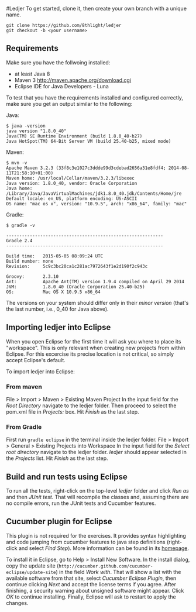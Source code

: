 #Ledjer
To get started, clone it, then create your own branch with a unique name.

```
git clone https://github.com/8thlight/ledjer
git checkout -b <your username>
```

## Requirements
Make sure you have the follwoing installed:
  * at least Java 8
  * Maven 3 http://maven.apache.org/download.cgi
  * Eclipse IDE for Java Developers - Luna

To test that you have the requirements installed and configured correctly, make sure you get an output similar to the following:

Java:
```
$ java -version
java version "1.8.0_40"
Java(TM) SE Runtime Environment (build 1.8.0_40-b27)
Java HotSpot(TM) 64-Bit Server VM (build 25.40-b25, mixed mode)
```

Maven:
```
$ mvn -v
Apache Maven 3.2.3 (33f8c3e1027c3ddde99d3cdebad2656a31e8fdf4; 2014-08-11T21:58:10+01:00)
Maven home: /usr/local/Cellar/maven/3.2.3/libexec
Java version: 1.8.0_40, vendor: Oracle Corporation
Java home: /Library/Java/JavaVirtualMachines/jdk1.8.0_40.jdk/Contents/Home/jre
Default locale: en_US, platform encoding: US-ASCII
OS name: "mac os x", version: "10.9.5", arch: "x86_64", family: "mac"
```

Gradle:
```
$ gradle -v

------------------------------------------------------------
Gradle 2.4
------------------------------------------------------------

Build time:   2015-05-05 08:09:24 UTC
Build number: none
Revision:     5c9c3bc20ca1c281ac7972643f1e2d190f2c943c

Groovy:       2.3.10
Ant:          Apache Ant(TM) version 1.9.4 compiled on April 29 2014
JVM:          1.8.0_40 (Oracle Corporation 25.40-b25)
OS:           Mac OS X 10.9.5 x86_64
```

The versions on your system should differ only in their _minor version_ (that's the last number, i.e., 0_40 for Java above).

## Importing ledjer into Eclipse
When you open Eclipse for the first time it will ask you where to place its "workspace".
This is only relevant when creating new projects from within Eclipse.
For this excercise its precise location is not critical, so simply accept Eclipse's default.

To import ledjer into Eclipse:

### From maven
File > Import > Maven > Existing Maven Project
In the input field for the _Root Directory_ navigate to the ledjer folder.
Then proceed to select the pom.xml file in _Projects:_ box.
Hit _Finish_ as the last step.

### From Gradle
First run `gradle eclipse` in the terminal inside the ledjer folder.
File > Import > General > Existing Projects into Workspace
In the input field for the _Select root directory_ navigate to the ledjer folder.
_ledjer_ should appear selected in the _Projects_ list.
Hit _Finish_ as the last step.

## Build and run tests using Eclipse
To run all the tests, right-click on the top-level _ledjer_ folder and click _Run as_ and then _JUnit test_.
That will recompile the classes and, assuming there are no compile errors, run the JUnit tests and Cucumber features.

## Cucumber plugin for Eclipse
This plugin is not required for the exercises.
It provides syntax highlighting and code jumping from cucumber features to java step definitions (right-click and select _Find Step_).
More information can be found in its [homepage](http://cucumber.github.io/cucumber-eclipse/).

To install it in Eclipse, go to Help > Install New Software.
In the install dialog, copy the update site (`http://cucumber.github.com/cucumber-eclipse/update-site`) in the field _Work with_.
That will show a list with the available software from that site, select _Cucumber Eclipse Plugin_, then continue clicking _Next_ and accept the license terms if you agree.
After finishing, a security warning about unsigned software might appear. Click _OK_ to continue installing.
Finally, Eclipse will ask to restart to apply the changes.
